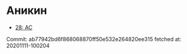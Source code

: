 # Аникин
- [28: AC](28.md)

Commit: ab77942bd6f868068870ff50e532e264820ee315
 fetched at: 20201111-100204
